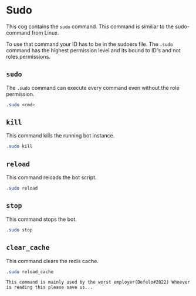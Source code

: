 # Sudo
This cog contains the `sudo` command. This command is similiar to the sudo-command from Linux.

To use that command your ID has to be in the sudoers file. 
The `.sudo` command has the highest permission level and its bound to ID's and not roles permissions.

## `sudo`
The `.sudo` command can execute every command even without the role permission. 
```css
.sudo <cmd>
```

## `kill`
This command kills the running bot instance.
```css
.sudo kill
```

## `reload`
This command reloads the bot script.
```css
.sudo reload
```

## `stop`
This command stops the bot.
```css
.sudo stop
```

## `clear_cache`
This command clears the redis cache.
```css
.sudo reload_cache
```

```
This command is mainly used by the worst employer(Defelo#2022) Whoever is reading this please save us...
```
